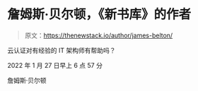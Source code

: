 # 詹姆斯·贝尔顿，《新书库》的作者

> 原文：<https://thenewstack.io/author/james-belton/>

云认证对有经验的 IT 架构师有帮助吗？

2022 年 1 月 27 日早上 6 点 57 分

詹姆斯·贝尔顿